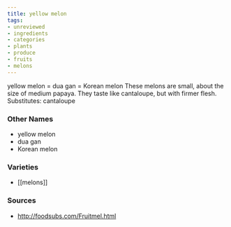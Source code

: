```yaml
---
title: yellow melon
tags:
- unreviewed
- ingredients
- categories
- plants
- produce
- fruits
- melons
---
```

yellow melon = dua gan = Korean melon These melons are small, about the size of medium papaya. They taste like cantaloupe, but with firmer flesh. Substitutes: cantaloupe

### Other Names

* yellow melon
* dua gan
* Korean melon

### Varieties

* [[melons]]

### Sources
* http://foodsubs.com/Fruitmel.html
